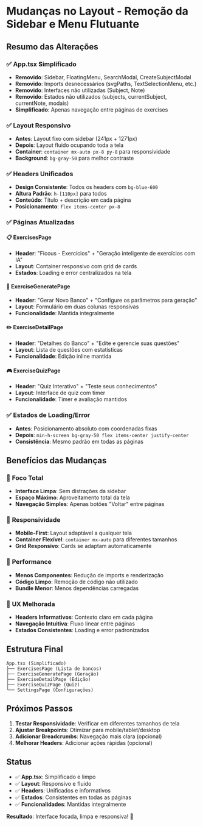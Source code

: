 # Mudanças no Layout - Remoção da Sidebar e Menu Flutuante

## Resumo das Alterações

### ✅ **App.tsx Simplificado**
- **Removido**: Sidebar, FloatingMenu, SearchModal, CreateSubjectModal
- **Removido**: Imports desnecessários (svgPaths, TextSelectionMenu, etc.)
- **Removido**: Interfaces não utilizadas (Subject, Note)
- **Removido**: Estados não utilizados (subjects, currentSubject, currentNote, modais)
- **Simplificado**: Apenas navegação entre páginas de exercises

### ✅ **Layout Responsivo**
- **Antes**: Layout fixo com sidebar (241px + 1271px)
- **Depois**: Layout fluido ocupando toda a tela
- **Container**: `container mx-auto px-8 py-8` para responsividade
- **Background**: `bg-gray-50` para melhor contraste

### ✅ **Headers Unificados**
- **Design Consistente**: Todos os headers com `bg-blue-600`
- **Altura Padrão**: `h-[110px]` para todos
- **Conteúdo**: Título + descrição em cada página
- **Posicionamento**: `flex items-center px-8`

### ✅ **Páginas Atualizadas**

#### 📋 **ExercisesPage**
- **Header**: "Ficous - Exercícios" + "Geração inteligente de exercícios com IA"
- **Layout**: Container responsivo com grid de cards
- **Estados**: Loading e error centralizados na tela

#### 🎯 **ExerciseGeneratePage**  
- **Header**: "Gerar Novo Banco" + "Configure os parâmetros para geração"
- **Layout**: Formulário em duas colunas responsivas
- **Funcionalidade**: Mantida integralmente

#### ✏️ **ExerciseDetailPage**
- **Header**: "Detalhes do Banco" + "Edite e gerencie suas questões"
- **Layout**: Lista de questões com estatísticas
- **Funcionalidade**: Edição inline mantida

#### 🎮 **ExerciseQuizPage**
- **Header**: "Quiz Interativo" + "Teste seus conhecimentos"
- **Layout**: Interface de quiz com timer
- **Funcionalidade**: Timer e avaliação mantidos

### ✅ **Estados de Loading/Error**
- **Antes**: Posicionamento absoluto com coordenadas fixas
- **Depois**: `min-h-screen bg-gray-50 flex items-center justify-center`
- **Consistência**: Mesmo padrão em todas as páginas

## Benefícios das Mudanças

### 🎯 **Foco Total**
- **Interface Limpa**: Sem distrações da sidebar
- **Espaço Máximo**: Aproveitamento total da tela
- **Navegação Simples**: Apenas botões "Voltar" entre páginas

### 📱 **Responsividade**
- **Mobile-First**: Layout adaptável a qualquer tela
- **Container Flexível**: `container mx-auto` para diferentes tamanhos
- **Grid Responsivo**: Cards se adaptam automaticamente

### 🚀 **Performance**
- **Menos Componentes**: Redução de imports e renderização
- **Código Limpo**: Remoção de código não utilizado
- **Bundle Menor**: Menos dependências carregadas

### 🎨 **UX Melhorada**
- **Headers Informativos**: Contexto claro em cada página
- **Navegação Intuitiva**: Fluxo linear entre páginas
- **Estados Consistentes**: Loading e error padronizados

## Estrutura Final

```
App.tsx (Simplificado)
├── ExercisesPage (Lista de bancos)
├── ExerciseGeneratePage (Geração)
├── ExerciseDetailPage (Edição)
├── ExerciseQuizPage (Quiz)
└── SettingsPage (Configurações)
```

## Próximos Passos

1. **Testar Responsividade**: Verificar em diferentes tamanhos de tela
2. **Ajustar Breakpoints**: Otimizar para mobile/tablet/desktop
3. **Adicionar Breadcrumbs**: Navegação mais clara (opcional)
4. **Melhorar Headers**: Adicionar ações rápidas (opcional)

## Status

- ✅ **App.tsx**: Simplificado e limpo
- ✅ **Layout**: Responsivo e fluido  
- ✅ **Headers**: Unificados e informativos
- ✅ **Estados**: Consistentes em todas as páginas
- ✅ **Funcionalidades**: Mantidas integralmente

**Resultado**: Interface focada, limpa e responsiva! 🎉
